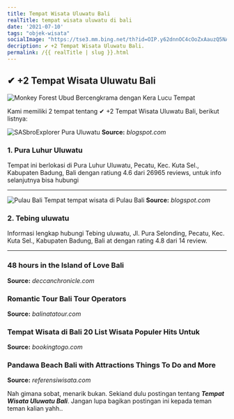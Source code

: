 ```yaml
---
title: Tempat Wisata Uluwatu Bali
realTitle: tempat wisata uluwatu di bali
date: '2021-07-10'
tags: "objek-wisata"
socialImage: "https://tse3.mm.bing.net/th?id=OIP.y62dnnOC4cOoZxAauzQ5NAHaE8&amp;pid=15.1"
decription: ✔ +2 Tempat Wisata Uluwatu Bali.
permalink: /{{ realTitle | slug }}.html
---
```


## ✔ +2 Tempat Wisata Uluwatu Bali

![Monkey Forest Ubud Bercengkrama dengan Kera Lucu  Tempat ](https://tempatwisatadibali.id/wp-content/uploads/2017/02/Mongkey-Forest-Ubud.jpg)



Kami memiliki 2 tempat tentang ✔ +2 Tempat Wisata Uluwatu Bali, berikut listnya:



![SASbroExplorer Pura Uluwatu](https://tse2.mm.bing.net/th?id=OIP.c-UoVvxXi7SvwQMrJnKNtQHaE9&amp;pid=15.1)
**Source:** _blogspot.com_


### 1. Pura Luhur Uluwatu



Tempat ini berlokasi di Pura Luhur Uluwatu, Pecatu, Kec. Kuta Sel., Kabupaten Badung, Bali dengan ratiung 4.6 dari 26965 reviews, untuk info selanjutnya bisa hubungi 

---


![Pulau Bali Tempat  tempat wisata di Pulau Bali](https://tse1.mm.bing.net/th?id=OIP.8a10SD52pLz0BBUILAoT5AHaEx&amp;pid=15.1)
**Source:** _blogspot.com_


### 2. Tebing uluwatu



Informasi lengkap hubungi Tebing uluwatu, Jl. Pura Selonding, Pecatu, Kec. Kuta Sel., Kabupaten Badung, Bali at  dengan rating 4.8 dari 14 review.

---




### 48 hours in the Island of Love  Bali




**Source:** _deccanchronicle.com_





### Romantic Tour  Bali Tour Operators




**Source:** _balinatatour.com_





### Tempat Wisata di Bali 20 List Wisata Populer  Hits Untuk 




**Source:** _bookingtogo.com_





### Pandawa Beach Bali with Attractions Things To Do and More 




**Source:** _referensiwisata.com_







Nah gimana sobat, menarik bukan. Sekiand dulu postingan tentang ***Tempat Wisata Uluwatu Bali***. Jangan lupa bagikan postingan ini kepada teman teman kalian yahh..
